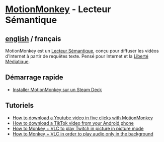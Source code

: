 # [MotionMonkey](../README.md) - Lecteur Sémantique

## [english](../../MotionMonkey/README.md) / français

MotionMonkey est un [Lecteur Sémantique](https://omega.gg/about/SemanticPlayer/fr), conçu pour diffuser
les vidéos d'Internet à partir de requêtes texte. Pensé pour Internet et la [Liberté Médiatique](https://omega.gg/about/MotionFreedom/fr).

## Démarrage rapide

- [Installer MotionMonkey sur un Steam Deck](install/steamDeck.md)

## Tutoriels

- [How to download a Youtube video in five clicks with MotionMonkey](https://www.youtube.com/watch?v=0S0buJFbg7c)
- [How to download a TikTok video from your Android phone](https://www.youtube.com/watch?v=JMd99rUQOas)
- [How to Monkey + VLC to play Twitch in picture in picture mode](https://www.youtube.com/watch?v=y38S2QxsEGo)
- [How to Monkey + VLC in order to play audio only in the background](https://www.youtube.com/watch?v=FJ4XOvJFLS4)
